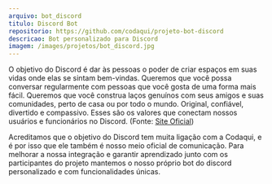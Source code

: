 ```yaml
---
arquivo: bot_discord
titulo: Discord Bot
repositorio: https://github.com/codaqui/projeto-bot-discord
descricao: Bot personalizado para Discord
imagem: /images/projetos/bot_discord.jpg
---
```


O objetivo do Discord é dar às pessoas o poder de criar espaços em suas vidas onde elas se sintam bem-vindas. Queremos que você possa conversar regularmente com pessoas que você gosta de uma forma mais fácil. Queremos que você construa laços genuínos com seus amigos e suas comunidades, perto de casa ou por todo o mundo. Original, confiável, divertido e compassivo. Esses são os valores que conectam nossos usuários e funcionários no Discord. (Fonte: [Site Oficial][site-oficial])

Acreditamos que o objetivo do Discord tem muita ligação com a Codaqui, e é por isso que ele também é nosso meio oficial de comunicação. Para melhorar a nossa integração e garantir aprendizado junto com os participantes do projeto mantemos o nosso próprio bot do discord personalizado e com funcionalidades únicas.


[site-oficial]: https://discord.com/brand-new/company#:~:text=Discord%20is%20about%20giving%20people,reliable%2C%20playful%2C%20and%20relatable.

